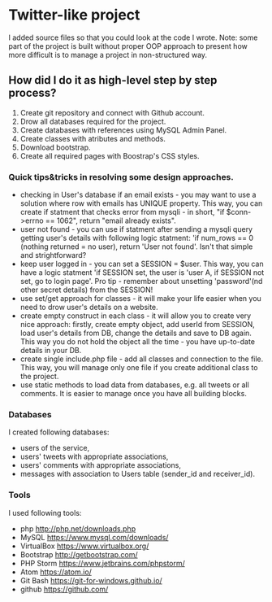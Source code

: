 # Twitter-like project
I added source files so that you could look at the code I wrote.
Note: some part of the project is built without proper OOP approach to present how more difficult is to manage a project in non-structured way.

## How did I do it as high-level step by step process?

1. Create git repository and connect with Github account.
2. Drow all databases required for the project.
3. Create databases with references using MySQL Admin Panel.
4. Create classes with atributes and methods.
5. Download bootstrap.
6. Create all required pages with Boostrap's CSS styles.

### Quick tips&tricks in resolving some design approaches.
* checking in User's database if an email exists - you may want to use a solution where row with emails has UNIQUE property. This way, you can create if statment that checks error from mysqli - in short, "if $conn->errno == 1062", return "email already exists".
* user not found - you can use if statment after sending a mysqli query getting user's details with following logic statment: 'if num_rows == 0 (nothing returned = no user), return 'User not found'. Isn't that simple and strightforward?
* keep user logged in - you can set a SESSION = $user. This way, you can have a logic statment 'if SESSION set, the user is 'user A, if SESSION not set, go to login page'. Pro tip - remember about unsetting 'password'(nd other secret details) from the SESSION!
* use set/get approach for classes - it will make your life easier when you need to drow user's details on a website.
* create empty construct in each class - it will allow you to create very nice approach: firstly, create empty object, add userId from SESSION, load user's details from DB, change the details and save to DB again. This way you do not hold the object all the time - you have up-to-date details in your DB.
* create single include.php file - add all classes and connection to the file. This way, you will manage only one file if you create additional class to the project.
* use static methods to load data from databases, e.g. all tweets or all comments. It is easier to manage once you have all building blocks.

### Databases
I created following databases:
* users of the service,
* users' tweets with appropriate associations,
* users' comments with appropriate associations,
* messages with association to Users table (sender_id and receiver_id).

### Tools
I used following tools:
* php http://php.net/downloads.php
* MySQL https://www.mysql.com/downloads/
* VirtualBox https://www.virtualbox.org/
* Bootstrap http://getbootstrap.com/
* PHP Storm https://www.jetbrains.com/phpstorm/
* Atom https://atom.io/
* Git Bash https://git-for-windows.github.io/
* github https://github.com/
